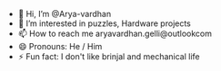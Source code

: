 - 👋 Hi, I’m @Arya-vardhan
- 👀 I’m interested in puzzles, Hardware projects
- 📫 How to reach me aryavardhan.gelli@outlookcom
- 😄 Pronouns: He / Him
- ⚡ Fun fact: I don't like brinjal and mechanical life

<!---
Arya-vardhan/Arya-vardhan is a ✨ special ✨ repository because its `README.md` (this file) appears on your GitHub profile.
You can click the Preview link to take a look at your changes.
--->
